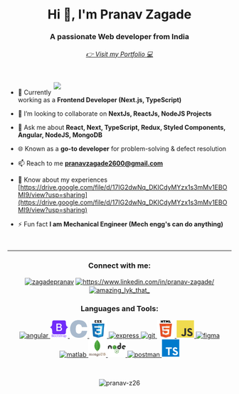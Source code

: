 <h1 align="center">Hi 👋, I'm Pranav Zagade</h1>
<h3 align="center">A passionate Web developer from India</h3>
<h6 align="center"><a href="https://pranav-z26.github.io/portfolio">👉 Visit my Portfolio 💻</a></h6>
<br>
<img align="right" width="400" src="https://media2.giphy.com/media/qgQUggAC3Pfv687qPC/giphy.gif"></img>

- 🔭 Currently working as a **Frontend Developer (Next.js, TypeScript)**

- 👯 I’m looking to collaborate on **NextJs, ReactJs, NodeJS Projects**

- 💬 Ask me about **React, Next, TypeScript, Redux, Styled Components, Angular, NodeJS, MongoDB**
- 🌐 Known as a **go-to developer** for problem-solving & defect resolution  

- 📫 Reach to me **pranavzagade2600@gmail.com**

- 📄 Know about my experiences [https://drive.google.com/file/d/17IG2dwNq_DKICdyMYzx1s3mMv1EBOMI9/view?usp=sharing](https://drive.google.com/file/d/17IG2dwNq_DKICdyMYzx1s3mMv1EBOMI9/view?usp=sharing)

- ⚡ Fun fact **I am Mechanical Engineer (Mech engg's can do anything)**
<br>
<hr>
<h3 align="center">Connect with me:</h3>
<p align="center">
<a href="https://twitter.com/zagadepranav" target="blank"><img align="center" src="https://raw.githubusercontent.com/rahuldkjain/github-profile-readme-generator/master/src/images/icons/Social/twitter.svg" alt="zagadepranav" height="30" width="40" /></a>
<a href="https://linkedin.com/in/https://www.linkedin.com/in/pranav-zagade/" target="blank"><img align="center" src="https://raw.githubusercontent.com/rahuldkjain/github-profile-readme-generator/master/src/images/icons/Social/linked-in-alt.svg" alt="https://www.linkedin.com/in/pranav-zagade/" height="30" width="40" /></a>
<a href="https://instagram.com/amazing_lyk_that_" target="blank"><img align="center" src="https://raw.githubusercontent.com/rahuldkjain/github-profile-readme-generator/master/src/images/icons/Social/instagram.svg" alt="amazing_lyk_that_" height="30" width="40" /></a>
</p>

<h3 align="center">Languages and Tools:</h3>
<p align="center"> <a href="https://angular.io" target="_blank" rel="noreferrer"> <img src="https://angular.io/assets/images/logos/angular/angular.svg" alt="angular" width="40" height="40"/> </a> <a href="https://getbootstrap.com" target="_blank" rel="noreferrer"> <img src="https://raw.githubusercontent.com/devicons/devicon/master/icons/bootstrap/bootstrap-plain-wordmark.svg" alt="bootstrap" width="40" height="40"/> </a> <a href="https://www.cprogramming.com/" target="_blank" rel="noreferrer"> <img src="https://raw.githubusercontent.com/devicons/devicon/master/icons/c/c-original.svg" alt="c" width="40" height="40"/> </a> <a href="https://www.w3schools.com/css/" target="_blank" rel="noreferrer"> <img src="https://raw.githubusercontent.com/devicons/devicon/master/icons/css3/css3-original-wordmark.svg" alt="css3" width="40" height="40"/> </a> <a href="https://expressjs.com" target="_blank" rel="noreferrer"> <img src="https://www.edureka.co/blog/wp-content/uploads/2019/07/express-logo.png" alt="express" width="40" height="40"/> </a> <a href="https://git-scm.com/" target="_blank" rel="noreferrer"> <img src="https://www.vectorlogo.zone/logos/git-scm/git-scm-icon.svg" alt="git" width="40" height="40"/> </a> <a href="https://www.w3.org/html/" target="_blank" rel="noreferrer"> <img src="https://raw.githubusercontent.com/devicons/devicon/master/icons/html5/html5-original-wordmark.svg" alt="html5" width="40" height="40"/> </a> <a href="https://developer.mozilla.org/en-US/docs/Web/JavaScript" target="_blank" rel="noreferrer"> <img src="https://raw.githubusercontent.com/devicons/devicon/master/icons/javascript/javascript-original.svg" alt="javascript" width="40" height="40"/> </a> <a href="https://www.figma.com/" target="_blank" rel="noreferrer"> <img src="https://s3-alpha.figma.com/hub/file/1481185752/fa4cd070-6a79-4e1b-b079-8b9b76408595-cover.png" alt="figma" width="40" height="40"/> </a> <a href="https://www.mathworks.com/" target="_blank" rel="noreferrer"> <img src="https://upload.wikimedia.org/wikipedia/commons/2/21/Matlab_Logo.png" alt="matlab" width="40" height="40"/> </a> <a href="https://www.mongodb.com/" target="_blank" rel="noreferrer"> <img src="https://raw.githubusercontent.com/devicons/devicon/master/icons/mongodb/mongodb-original-wordmark.svg" alt="mongodb" width="40" height="40"/> </a> <a href="https://nodejs.org" target="_blank" rel="noreferrer"> <img src="https://raw.githubusercontent.com/devicons/devicon/master/icons/nodejs/nodejs-original-wordmark.svg" alt="nodejs" width="40" height="40"/> </a> <a href="https://postman.com" target="_blank" rel="noreferrer"> <img src="https://www.vectorlogo.zone/logos/getpostman/getpostman-icon.svg" alt="postman" width="40" height="40"/> </a> <a href="https://www.typescriptlang.org/" target="_blank" rel="noreferrer"> <img src="https://raw.githubusercontent.com/devicons/devicon/master/icons/typescript/typescript-original.svg" alt="typescript" width="40" height="40"/> </a> </p>

<br>
<p align="center"><img align="center" src="https://github-readme-stats.vercel.app/api/top-langs?username=pranav-z26&show_icons=true&locale=en&layout=compact" alt="pranav-z26" /></p>
